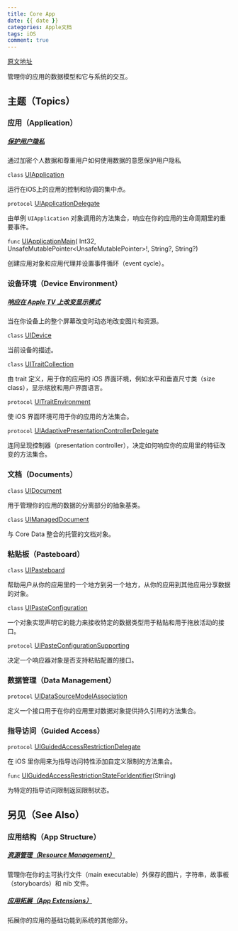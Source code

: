 ```yaml
---
title: Core App
date: {{ date }}
categories: Apple文档
tags: iOS
comment: true
---
```

[原文地址](https://developer.apple.com/documentation/uikit/core_app)

管理你的应用的数据模型和它与系统的交互。

## 主题（Topics）

### 应用（Application）

##### [保护用户隐私]()

通过加密个人数据和尊重用户如何使用数据的意愿保护用户隐私

`class` [UIApplication]()

运行在iOS上的应用的控制和协调的集中点。

`protocol` [UIApplicationDelegate]()

由单例 `UIApplication` 对象调用的方法集合，响应在你的应用的生命周期里的重要事件。

`func` [UIApplicationMain]()( Int32, UnsafeMutablePointer<UnsafeMutablePointer<Int8>>!, String?, String?)

创建应用对象和应用代理并设置事件循环（event cycle）。

### 设备环境（Device Environment）

##### [响应在 Apple TV 上改变显示模式]()

当在你设备上的整个屏幕改变时动态地改变图片和资源。

`class` [UIDevice]()

当前设备的描述。

`class` [UITraitCollection](https://developer.apple.com/documentation/uikit)

由 trait 定义，用于你的应用的 iOS 界面环境，例如水平和垂直尺寸类（size class），显示缩放和用户界面语言。

`protocol` [UITraitEnvironment](https://developer.apple.com/documentation/uikit)

使 iOS 界面环境可用于你的应用的方法集合。

`protocol` [UIAdaptivePresentationControllerDelegate](https://developer.apple.com/documentation/uikit)

连同呈现控制器（presentation controller），决定如何响应你的应用里的特征改变的方法集合。

### 文档（Documents）

`class` [UIDocument](https://developer.apple.com/documentation/uikit)

用于管理你的应用的数据的分离部分的抽象基类。

`class` [UIManagedDocument](https://developer.apple.com/documentation/uikit)

与 Core Data 整合的托管的文档对象。

### 粘贴板（Pasteboard）

`class` [UIPasteboard](https://developer.apple.com/documentation/uikit)

帮助用户从你的应用里的一个地方到另一个地方，从你的应用到其他应用分享数据的对象。

`class` [UIPasteConfiguration](https://developer.apple.com/documentation/uikit)

一个对象实现声明它的能力来接收特定的数据类型用于粘贴和用于拖放活动的接口。

`protocol` [UIPasteConfigurationSupporting](https://developer.apple.com/documentation/uikit)

决定一个响应器对象是否支持粘贴配置的接口。

### 数据管理（Data Management）

`protocol` [UIDataSourceModelAssociation](https://developer.apple.com/documentation/uikit)

定义一个接口用于在你的应用里对数据对象提供持久引用的方法集合。

### 指导访问（Guided Access）

`protocol` [UIGuidedAccessRestrictionDelegate](https://developer.apple.com/documentation/uikit)

在 iOS 里你用来为指导访问特性添加自定义限制的方法集合。

`func` [UIGuidedAccessRestrictionStateForIdentifier](https://developer.apple.com/documentation/uikit)(Striing)

为特定的指导访问限制返回限制状态。

## 另见（See Also）

### 应用结构（App Structure）

##### [资源管理（Resource Management）](https://developer.apple.com/documentation/uikit)

管理你在你的主可执行文件（main executable）外保存的图片，字符串，故事板（storyboards）和 nib 文件。

##### [应用拓展（App Extensions）](https://developer.apple.com/documentation/uikit)

拓展你的应用的基础功能到系统的其他部分。